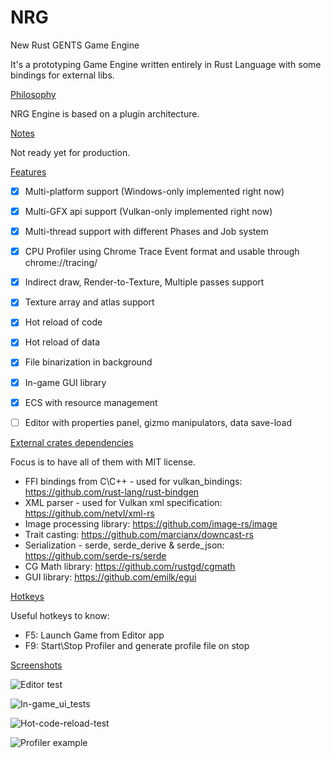 # NRG

New Rust GENTS Game Engine


It's a prototyping Game Engine written entirely in Rust Language with some bindings for external libs.


[Philosophy](#philosopy)

NRG Engine is based on a plugin architecture.



[Notes](#notes)

Not ready yet for production.



[Features](#features)

- [x] Multi-platform support (Windows-only implemented right now)
- [x] Multi-GFX api support (Vulkan-only implemented right now)
- [x] Multi-thread support with different Phases and Job system
- [x] CPU Profiler using Chrome Trace Event format and usable through chrome://tracing/
- [x] Indirect draw, Render-to-Texture, Multiple passes support
- [x] Texture array and atlas support
- [x] Hot reload of code
- [x] Hot reload of data
- [x] File binarization in background
- [x] In-game GUI library
- [x] ECS with resource management
- [ ] Editor with properties panel, gizmo manipulators, data save-load


[External crates dependencies](#dependencies)

Focus is to have all of them with MIT license.

- FFI bindings from C\C++ - used for vulkan_bindings: https://github.com/rust-lang/rust-bindgen
- XML parser - used for Vulkan xml specification: https://github.com/netvl/xml-rs 
- Image processing library: https://github.com/image-rs/image
- Trait casting: https://github.com/marcianx/downcast-rs
- Serialization - serde, serde_derive & serde_json: https://github.com/serde-rs/serde
- CG Math library: https://github.com/rustgd/cgmath
- GUI library: https://github.com/emilk/egui

[Hotkeys](#hotkeys)

Useful hotkeys to know:
- F5: Launch Game from Editor app
- F9: Start\Stop Profiler and generate profile file on stop



[Screenshots](#screenshot)


![Editor test](https://user-images.githubusercontent.com/62186646/130697761-056e6de4-fccb-42fc-8271-ccfa9ab0544f.gif)

![In-game_ui_tests](https://user-images.githubusercontent.com/62186646/127272503-6ff30eba-ea2a-46a0-bdc7-9be6cc32aee1.gif)

![Hot-code-reload-test](https://user-images.githubusercontent.com/62186646/130698279-9daa7b9a-1f3c-4556-be0c-37f8a1c4431e.gif)

![Profiler example](https://user-images.githubusercontent.com/62186646/120451742-f9968e80-c391-11eb-962e-13d132e09847.jpg)
